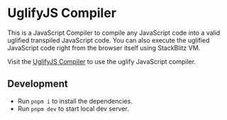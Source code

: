 # UglifyJS Compiler

This is a JavaScript Compiler to compile any JavaScript code into a valid uglified transpiled JavaScript code. You can also execute the uglified JavaScript code right from the browser itself using StackBlitz VM.

Visit the [UglifyJS Compiler](https://uglifyjs-compiler.vercel.app) to use the uglify JavaScript compiler.

## Development

- Run `pnpm i` to install the dependencies.
- Run `pnpm dev` to start local dev server.
